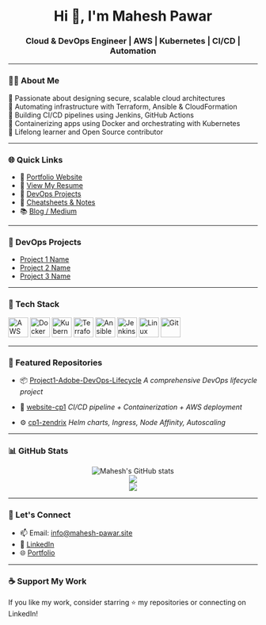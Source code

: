 <h1 align="center">Hi 👋, I'm Mahesh Pawar</h1>
<h3 align="center">Cloud & DevOps Engineer | AWS | Kubernetes | CI/CD | Automation</h3>

---

### 🧑‍💻 About Me

🔹 Passionate about designing secure, scalable cloud architectures  
🔹 Automating infrastructure with Terraform, Ansible & CloudFormation  
🔹 Building CI/CD pipelines using Jenkins, GitHub Actions  
🔹 Containerizing apps using Docker and orchestrating with Kubernetes  
🔹 Lifelong learner and Open Source contributor  

---

### 🌐 Quick Links

- 🔗 [Portfolio Website](http://mahesh-pawar.site)
- 📄 [View My Resume](#) <!-- resume link pending -->
- 📘 [DevOps Projects](https://github.com/mpawar006?tab=repositories)
- 🧠 [Cheatsheets & Notes](https://github.com/mpawar006/mpawar006/blob/main/cheatsheets)
- 📚 [Blog / Medium](#) <!-- Adding soon -->

---

### 📘 DevOps Projects

- [Project 1 Name](https://github.com/mpawar006/Project1-Adobe-DevOps-Lifecycle)
- [Project 2 Name](https://github.com/mpawar006/website-cp1)
- [Project 3 Name](https://github.com/mpawar006/cp1-zendrix)


---

### 🧰 Tech Stack

<p align="left">
  <img src="https://cdn.jsdelivr.net/gh/devicons/devicon/icons/amazonwebservices/amazonwebservices-original-wordmark.svg" height="40" alt="AWS"/>
  <img src="https://cdn.jsdelivr.net/gh/devicons/devicon/icons/docker/docker-original-wordmark.svg" height="40" alt="Docker"/>
  <img src="https://cdn.jsdelivr.net/gh/devicons/devicon/icons/kubernetes/kubernetes-plain-wordmark.svg" height="40" alt="Kubernetes"/>
  <img src="https://cdn.jsdelivr.net/gh/devicons/devicon/icons/terraform/terraform-original-wordmark.svg" height="40" alt="Terraform"/>
  <img src="https://cdn.jsdelivr.net/gh/devicons/devicon/icons/ansible/ansible-original.svg" height="40" alt="Ansible"/>
  <img src="https://cdn.jsdelivr.net/gh/devicons/devicon/icons/jenkins/jenkins-original.svg" height="40" alt="Jenkins"/>
  <img src="https://cdn.jsdelivr.net/gh/devicons/devicon/icons/linux/linux-original.svg" height="40" alt="Linux"/>
  <img src="https://cdn.jsdelivr.net/gh/devicons/devicon/icons/git/git-original.svg" height="40" alt="Git"/>
</p>

---

### 🚀 Featured Repositories

- 📦 [Project1-Adobe-DevOps-Lifecycle](https://github.com/mpawar006/Project1-Adobe-DevOps-Lifecycle)
  *A comprehensive DevOps lifecycle project*

- 🔧 [website-cp1](https://github.com/mpawar006/website-cp1)
  *CI/CD pipeline + Containerization + AWS deployment*

- ⚙️ [cp1-zendrix](https://github.com/mpawar006/cp1-zendrix)
  *Helm charts, Ingress, Node Affinity, Autoscaling*

---

### 📊 GitHub Stats

<p align="center">
  <img src="https://github-readme-stats.vercel.app/api?username=mpawar006&show_icons=true&theme=tokyonight" alt="Mahesh's GitHub stats" />
  <br>
  <img src="https://github-readme-streak-stats.herokuapp.com?user=mpawar006&theme=tokyonight&hide_border=false" />
  <br>
  <img src="https://github-readme-stats.vercel.app/api/top-langs/?username=mpawar006&layout=compact&theme=tokyonight" />
</p>

---

### 🤝 Let's Connect

- 📫 Email: [info@mahesh-pawar.site](mailto:info@mahesh-pawar.site)  
- 💼 [LinkedIn](https://www.linkedin.com/in/mpawar006/)  
- 🌐 [Portfolio](http://mahesh-pawar.site)

---

### ☕ Support My Work

If you like my work, consider starring ⭐ my repositories or connecting on LinkedIn!

